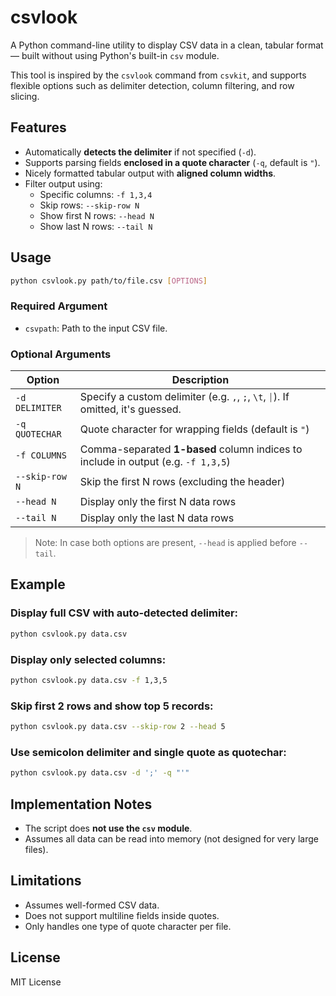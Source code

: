 # csvlook

A Python command-line utility to display CSV data in a clean, tabular format — built without using Python's built-in `csv` module.

This tool is inspired by the `csvlook` command from `csvkit`, and supports flexible options such as delimiter detection, column filtering, and row slicing.

## Features

- Automatically **detects the delimiter** if not specified (`-d`).
- Supports parsing fields **enclosed in a quote character** (`-q`, default is `"`).
- Nicely formatted tabular output with **aligned column widths**.
- Filter output using:
  - Specific columns: `-f 1,3,4`
  - Skip rows: `--skip-row N`
  - Show first N rows: `--head N`
  - Show last N rows: `--tail N`

## Usage

```bash
python csvlook.py path/to/file.csv [OPTIONS]
```

### Required Argument

- `csvpath`: Path to the input CSV file.

### Optional Arguments

| Option         | Description                                                                       |
| -------------- | --------------------------------------------------------------------------------- |
| `-d DELIMITER` | Specify a custom delimiter (e.g. `,`, `;`, `\t`, `⏐`). If omitted, it's guessed.  |
| `-q QUOTECHAR` | Quote character for wrapping fields (default is `"`)                              |
| `-f COLUMNS`   | Comma-separated **1-based** column indices to include in output (e.g. `-f 1,3,5`) |
| `--skip-row N` | Skip the first N rows (excluding the header)                                      |
| `--head N`     | Display only the first N data rows                                                |
| `--tail N`     | Display only the last N data rows                                                 |

> Note: In case both options are present, `--head` is applied before `--tail`.

## Example

### Display full CSV with auto-detected delimiter:

```bash
python csvlook.py data.csv
```

### Display only selected columns:

```bash
python csvlook.py data.csv -f 1,3,5
```

### Skip first 2 rows and show top 5 records:

```bash
python csvlook.py data.csv --skip-row 2 --head 5
```

### Use semicolon delimiter and single quote as quotechar:

```bash
python csvlook.py data.csv -d ';' -q "'"
```

## Implementation Notes

- The script does **not use the `csv` module**.
- Assumes all data can be read into memory (not designed for very large files).

## Limitations

- Assumes well-formed CSV data.
- Does not support multiline fields inside quotes.
- Only handles one type of quote character per file.

## License

MIT License
